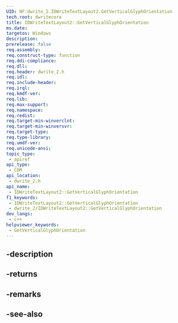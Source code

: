 ```yaml
---
UID: NF:dwrite_2.IDWriteTextLayout2.GetVerticalGlyphOrientation
tech.root: dwritecore
title: IDWriteTextLayout2::GetVerticalGlyphOrientation
ms.date: 
targetos: Windows
description: 
prerelease: false
req.assembly: 
req.construct-type: function
req.ddi-compliance: 
req.dll: 
req.header: dwrite_2.h
req.idl: 
req.include-header: 
req.irql: 
req.kmdf-ver: 
req.lib: 
req.max-support: 
req.namespace: 
req.redist: 
req.target-min-winverclnt: 
req.target-min-winversvr: 
req.target-type: 
req.type-library: 
req.umdf-ver: 
req.unicode-ansi: 
topic_type:
 - apiref
api_type:
 - COM
api_location:
 - dwrite_2.h
api_name:
 - IDWriteTextLayout2::GetVerticalGlyphOrientation
f1_keywords:
 - IDWriteTextLayout2::GetVerticalGlyphOrientation
 - dwrite_2/IDWriteTextLayout2::GetVerticalGlyphOrientation
dev_langs:
 - c++
helpviewer_keywords:
 - GetVerticalGlyphOrientation
---
```


## -description

## -returns

## -remarks

## -see-also

